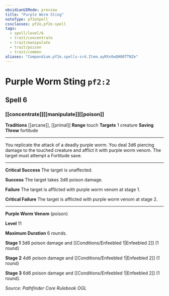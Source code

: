 ```yaml
---
obsidianUIMode: preview
title: "Purple Worm Sting"
noteType: pf2eSpell
cssclasses: pf2e,pf2e-spell
tags:
  - spell/level/6
  - trait/concentrate
  - trait/manipulate
  - trait/poison
  - trait/common
aliases: "Compendium.pf2e.spells-srd.Item.ayRXv0wQH00TTNZe" 
---
```

# Purple Worm Sting  `pf2:2`  
## Spell 6
### [[concentrate]][[manipulate]][[poison]]
**Traditions** [[arcane]], [[primal]]
**Range** touch
**Targets** 1 creature
**Saving Throw**  fortitude
* * * 
You replicate the attack of a deadly purple worm. You deal 3d6 piercing damage to the touched creature and afflict it with purple worm venom. The target must attempt a Fortitude save.

* * *

**Critical Success** The target is unaffected.

**Success** The target takes 3d6 poison damage.

**Failure** The target is afflicted with purple worm venom at stage 1.

**Critical Failure** The target is afflicted with purple worm venom at stage 2.

* * *

**Purple Worm Venom** (poison)

**Level** 11

**Maximum Duration** 6 rounds.

**Stage 1** 3d6 poison damage and [[Conditions/Enfeebled 1|Enfeebled 2]] (1 round)

**Stage 2** 4d6 poison damage and [[Conditions/Enfeebled 1|Enfeebled 2]] (1 round)

**Stage 3** 6d6 poison damage and [[Conditions/Enfeebled 1|Enfeebled 2]] (1 round).

*Source: Pathfinder Core Rulebook*
*OGL*